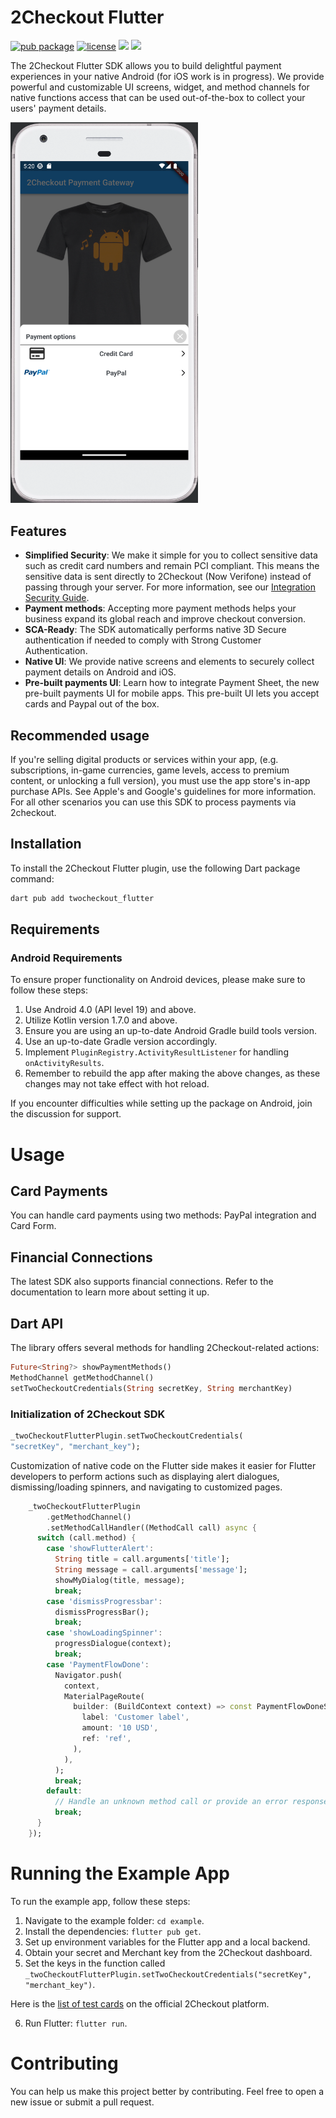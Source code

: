 # 2Checkout Flutter

[![pub package](https://img.shields.io/github/v/tag/DevCrew-io/2checkout-flutter)](https://pub.dev/packages/2checkout-flutter)
[![license](https://img.shields.io/badge/license-MIT-green)](https://github.com/DevCrew-io/2checkout-flutter/LICENSE)
![](https://img.shields.io/badge/Code-Dart-informational?style=flat&logo=dart&color=29B1EE)
![](https://img.shields.io/badge/Code-Flutter-informational?style=flat&logo=flutter&color=0C459C)

The 2Checkout Flutter SDK allows you to build delightful payment experiences in your native Android (for iOS work is in progress). We provide powerful and customizable UI screens, widget, and method channels for native functions access that can be used out-of-the-box to collect your users' payment details.

<img src="https://github.com/DevCrew-io/2checkout-flutter/blob/readme/screenshots/1.png" alt="Alt Text" width="300">


## Features

- **Simplified Security**: We make it simple for you to collect sensitive data such as credit card numbers and remain PCI compliant. This means the sensitive data is sent directly to 2Checkout (Now Verifone) instead of passing through your server. For more information, see our [Integration Security Guide](https://verifone.cloud/docs/2checkout/Documentation/06Integration_security).
- **Payment methods**: Accepting more payment methods helps your business expand its global reach and improve checkout conversion.
- **SCA-Ready**: The SDK automatically performs native 3D Secure authentication if needed to comply with Strong Customer Authentication.
- **Native UI**: We provide native screens and elements to securely collect payment details on Android and iOS.
- **Pre-built payments UI**: Learn how to integrate Payment Sheet, the new pre-built payments UI for mobile apps. This pre-built UI lets you accept cards and Paypal out of the box.

## Recommended usage

If you're selling digital products or services within your app, (e.g. subscriptions, in-game currencies, game levels, access to premium content, or unlocking a full version), you must use the app store's in-app purchase APIs. See Apple's and Google's guidelines for more information. For all other scenarios you can use this SDK to process payments via 2checkout.

## Installation

To install the 2Checkout Flutter plugin, use the following Dart package command:

```bash
dart pub add twocheckout_flutter
```

## Requirements
### Android Requirements

To ensure proper functionality on Android devices, please make sure to follow these steps:

1. Use Android 4.0 (API level 19) and above.
2. Utilize Kotlin version 1.7.0 and above.
3. Ensure you are using an up-to-date Android Gradle build tools version.
4. Use an up-to-date Gradle version accordingly.
5. Implement `PluginRegistry.ActivityResultListener` for handling `onActivityResults`.
6. Remember to rebuild the app after making the above changes, as these changes may not take effect with hot reload.

If you encounter difficulties while setting up the package on Android, join the discussion for support.

# Usage
## Card Payments
You can handle card payments using two methods: PayPal integration and Card Form.

## Financial Connections
The latest SDK also supports financial connections. Refer to the documentation to learn more about setting it up.

## Dart API
The library offers several methods for handling 2Checkout-related actions:

```dart
Future<String?> showPaymentMethods()
MethodChannel getMethodChannel()
setTwoCheckoutCredentials(String secretKey, String merchantKey)
```

### Initialization of 2Checkout SDK
```dart
_twoCheckoutFlutterPlugin.setTwoCheckoutCredentials(
"secretKey", "merchant_key");
```

Customization of native code on the Flutter side makes it easier for Flutter developers to perform actions such as displaying alert dialogues, dismissing/loading spinners, and navigating to customized pages.

```dart
    _twoCheckoutFlutterPlugin
        .getMethodChannel()
        .setMethodCallHandler((MethodCall call) async {
      switch (call.method) {
        case 'showFlutterAlert':
          String title = call.arguments['title'];
          String message = call.arguments['message'];
          showMyDialog(title, message);
          break;
        case 'dismissProgressbar':
          dismissProgressBar();
          break;
        case 'showLoadingSpinner':
          progressDialogue(context);
          break;
        case 'PaymentFlowDone':
          Navigator.push(
            context,
            MaterialPageRoute(
              builder: (BuildContext context) => const PaymentFlowDoneScreen(
                label: 'Customer label',
                amount: '10 USD',
                ref: 'ref',
              ),
            ),
          );
          break;
        default:
          // Handle an unknown method call or provide an error response.
          break;
      }
    });
```

# Running the Example App

To run the example app, follow these steps:

1. Navigate to the example folder: `cd example`.
2. Install the dependencies: `flutter pub get`.
3. Set up environment variables for the Flutter app and a local backend.
4. Obtain your secret and Merchant key from the 2Checkout dashboard.
5. Set the keys in the function called `_twoCheckoutFlutterPlugin.setTwoCheckoutCredentials("secretKey", "merchant_key")`.

Here is the [list of test cards](https://verifone.cloud/docs/2checkout/Documentation/09Test_ordering_system/01Test_payment_methods) on the official 2Checkout platform.

6. Run Flutter: `flutter run`.

# Contributing

You can help us make this project better by contributing. Feel free to open a new issue or submit a pull request.
